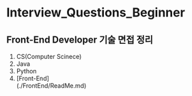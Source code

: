 # Interview_Questions_Beginner

## Front-End Developer 기술 면접 정리 
1. CS(Computer Scinece)
2. Java
3. Python
4. [Front-End]<br>
  (./FrontEnd/ReadMe.md)
